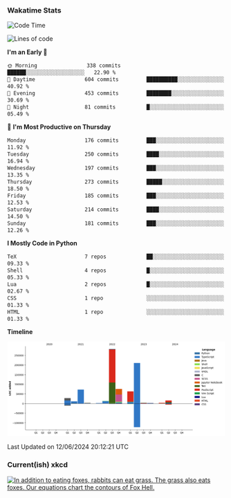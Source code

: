 ### Wakatime Stats
<!--START_SECTION:waka-->
![Code Time](http://img.shields.io/badge/Code%20Time-2%2C621%20hrs%2027%20mins-blue)

![Lines of code](https://img.shields.io/badge/From%20Hello%20World%20I%27ve%20Written-784.7%20thousand%20lines%20of%20code-blue)

**I'm an Early 🐤** 

```text
🌞 Morning                338 commits         ██████░░░░░░░░░░░░░░░░░░░   22.90 % 
🌆 Daytime                604 commits         ██████████░░░░░░░░░░░░░░░   40.92 % 
🌃 Evening                453 commits         ████████░░░░░░░░░░░░░░░░░   30.69 % 
🌙 Night                  81 commits          █░░░░░░░░░░░░░░░░░░░░░░░░   05.49 % 
```
📅 **I'm Most Productive on Thursday** 

```text
Monday                   176 commits         ███░░░░░░░░░░░░░░░░░░░░░░   11.92 % 
Tuesday                  250 commits         ████░░░░░░░░░░░░░░░░░░░░░   16.94 % 
Wednesday                197 commits         ███░░░░░░░░░░░░░░░░░░░░░░   13.35 % 
Thursday                 273 commits         █████░░░░░░░░░░░░░░░░░░░░   18.50 % 
Friday                   185 commits         ███░░░░░░░░░░░░░░░░░░░░░░   12.53 % 
Saturday                 214 commits         ████░░░░░░░░░░░░░░░░░░░░░   14.50 % 
Sunday                   181 commits         ███░░░░░░░░░░░░░░░░░░░░░░   12.26 % 
```


**I Mostly Code in Python** 

```text
TeX                      7 repos             ██░░░░░░░░░░░░░░░░░░░░░░░   09.33 % 
Shell                    4 repos             █░░░░░░░░░░░░░░░░░░░░░░░░   05.33 % 
Lua                      2 repos             █░░░░░░░░░░░░░░░░░░░░░░░░   02.67 % 
CSS                      1 repo              ░░░░░░░░░░░░░░░░░░░░░░░░░   01.33 % 
HTML                     1 repo              ░░░░░░░░░░░░░░░░░░░░░░░░░   01.33 % 
```



**Timeline**

![Lines of Code chart](https://raw.githubusercontent.com/joshuajeschek/joshuajeschek/main/assets/bar_graph.png)


 Last Updated on 12/06/2024 20:12:21 UTC
<!--END_SECTION:waka-->

### Current(ish) xkcd
<a id="xkcd-a" title="In addition to eating foxes, rabbits can eat grass. The grass also eats foxes. Our equations chart the contours of Fox Hell." href="https://www.xkcd.com" target="_blank">
        <img align="center" id="xkcd-img" src="https://imgs.xkcd.com/comics/broken_model.png" alt="In addition to eating foxes, rabbits can eat grass. The grass also eats foxes. Our equations chart the contours of Fox Hell." height=300 />
</a>
